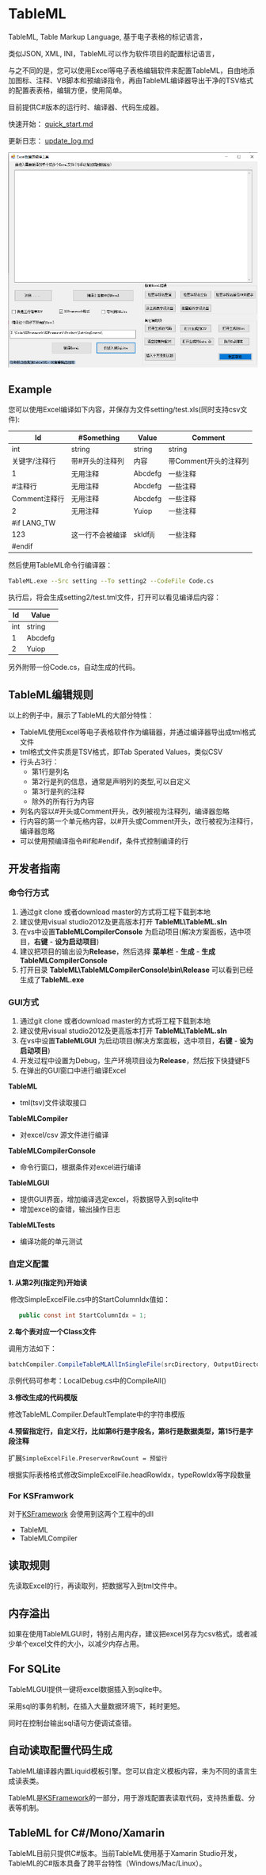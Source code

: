 # TableML

TableML, Table Markup Language, 基于电子表格的标记语言，

类似JSON, XML, INI，TableML可以作为软件项目的配置标记语言，

与之不同的是，您可以使用Excel等电子表格编辑软件来配置TableML，自由地添加图标、注释、VB脚本和预编译指令，再由TableML编译器导出干净的TSV格式的配置表表格，编辑方便，使用简单。

目前提供C#版本的运行时、编译器、代码生成器。

快速开始： [quick_start.md](./quick_start.md) 

更新日志：  [update_log.md](./update_log.md) 

![GUI界面](./Document/tabml_gui_v2.png)

## Example


您可以使用Excel编译如下内容，并保存为文件setting/test.xls(同时支持csv文件):

| Id          | #Something | Value    | Comment        |
| ----------- | ---------- | -------- | -------------- |
| int         | string     | string   | string         |
| 关键字/注释行     | 带#开头的注释列   | 内容       | 带Comment开头的注释列 |
| 1           | 无用注释       | Abcdefg  | 一些注释           |
| #注释行        | 无用注释       | Abcdefg  | 一些注释           |
| Comment注释行  | 无用注释       | Abcdefg  | 一些注释           |
| 2           | 无用注释       | Yuiop    | 一些注释           |
| #if LANG_TW |            |          |                |
| 123         | 这一行不会被编译   | skldfjlj | 一些注释           |
| #endif      |            |          |                |


然后使用TableML命令行编译器：
```bash
TableML.exe --Src setting --To setting2 --CodeFile Code.cs
```

执行后，将会生成setting2/test.tml文件，打开可以看见编译后内容：

| Id   | Value   |
| ---- | ------- |
| int  | string  |
| 1    | Abcdefg |
| 2    | Yuiop   |

另外附带一份Code.cs，自动生成的代码。

## TableML编辑规则

以上的例子中，展示了TableML的大部分特性：

- TableML使用Excel等电子表格软件作为编辑器，并通过编译器导出成tml格式文件
- tml格式文件实质是TSV格式，即Tab Sperated Values，类似CSV
- 行头占3行：
    - 第1行是列名
    - 第2行是列的信息，通常是声明列的类型,可以自定义
    - 第3行是列的注释
    - 除外的所有行为内容
- 列名内容以#开头或Comment开头，改列被视为注释列，编译器忽略
- 行内容的第一个单元格内容，以#开头或Comment开头，改行被视为注释行，编译器忽略
- 可以使用预编译指令#if和#endif，条件式控制编译的行

## 开发者指南

### 命令行方式

1. 通过git clone 或者download master的方式将工程下载到本地
2. 建议使用visual studio2012及更高版本打开 **TableML\TableML.sln**
3. 在vs中设置**TableMLCompilerConsole** 为启动项目(解决方案面板，选中项目，**右键** - **设为启动项目**)
4. 建议把项目的输出设为**Release**，然后选择 **菜单栏** - **生成** - **生成TableMLCompilerConsole** 
5. 打开目录 **TableML\TableMLCompilerConsole\bin\Release** 可以看到已经生成了**TableML.exe**

### GUI方式

1. 通过git clone 或者download master的方式将工程下载到本地
2. 建议使用visual studio2012及更高版本打开 **TableML\TableML.sln**
3. 在vs中设置**TableMLGUI** 为启动项目(解决方案面板，选中项目，**右键** - **设为启动项目**)
4. 开发过程中设置为Debug，生产环境项目设为**Release**，然后按下快捷键F5
5. 在弹出的GUI窗口中进行编译Excel

**TableML**

- tml(tsv)文件读取接口

**TableMLCompiler**

- 对excel/csv 源文件进行编译

**TableMLCompilerConsole**

- 命令行窗口，根据条件对excel进行编译

**TableMLGUI**

- 提供GUI界面，增加编译选定excel，将数据导入到sqlite中
- 增加excel的查错，输出操作日志

**TableMLTests**

- 编译功能的单元测试

### 自定义配置

**1. 从第2列(指定列)开始读**

​	修改SimpleExcelFile.cs中的StartColumnIdx值如：

```c#
   public const int StartColumnIdx = 1;
```



**2.每个表对应一个Class文件**

调用方法如下：

```c#
batchCompiler.CompileTableMLAllInSingleFile(srcDirectory, OutputDirectory, CodeFilePath,           templateString, "AppSettings", ".tml", null, true);
```

示例代码可参考：LocalDebug.cs中的CompileAll()



**3.修改生成的代码模版**

修改TableML.Compiler.DefaultTemplate中的字符串模版



**4.预留指定行，自定义行，比如第6行是字段名，第8行是数据类型，第15行是字段注释**

扩展`SimpleExcelFile.PreserverRowCount = 预留行`

根据实际表格格式修改SimpleExcelFile.headRowIdx，typeRowIdx等字段数量



### For KSFramwork

对于[KSFramework](https://github.com/mr-kelly/KSFramework) 会使用到这两个工程中的dll

- TableML
- TableMLCompiler



## 读取规则

先读取Excel的行，再读取列，把数据写入到tml文件中。

## 内存溢出

如果在使用TableMLGUI时，特别占用内存，建议把excel另存为csv格式，或者减少单个excel文件的大小，以减少内存占用。

## For SQLite

TableMLGUI提供一键将excel数据插入到sqlite中。

采用sql的事务机制，在插入大量数据环境下，耗时更短。

同时在控制台输出sql语句方便调试查错。



## 自动读取配置代码生成

TableML编译器内置Liquid模板引擎。您可以自定义模板内容，来为不同的语言生成读表类。

TableML是[KSFramework](https://github.com/mr-kelly/KSFramework)的一部分，用于游戏配置表读取代码，支持热重载、分表等机制。

## TableML for C#/Mono/Xamarin

TableML目前只提供C#版本。当前TableML使用基于Xamarin Studio开发，TableML的C#版本具备了跨平台特性（Windows/Mac/Linux）。
